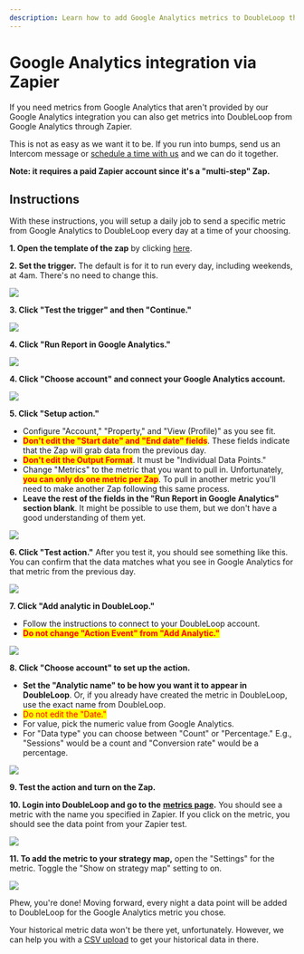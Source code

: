 ```yaml
---
description: Learn how to add Google Analytics metrics to DoubleLoop through Zapier
---
```


# Google Analytics integration via Zapier

If you need metrics from Google Analytics that aren't provided by our Google Analytics integration you can also get metrics into DoubleLoop from Google Analytics through Zapier.

This is not as easy as we want it to be. If you run into bumps, send us an Intercom message or [schedule a time with us](https://calendly.com/doubleloop/metric-service) and we can do it together.

**Note: it requires a paid Zapier account since it's a "multi-step" Zap.**

## Instructions

With these instructions, you will setup a daily job to send a specific metric from Google Analytics to DoubleLoop every day at a time of your choosing.

**1. Open the template of the zap** by clicking [here](https://zapier.com/webintent/create-zap?template=600472).

**2. Set the trigger.** The default is for it to run every day, including weekends, at 4am. There's no need to change this.

![](<../.gitbook/assets/Screen Shot 2022-01-13 at 8.43.40 PM.png>)

**3. Click "Test the trigger" and then "Continue."**

![](<../.gitbook/assets/Screen Shot 2022-01-13 at 8.47.37 PM.png>)

**4. Click "Run Report in Google Analytics."**

![](<../.gitbook/assets/Screen Shot 2022-01-13 at 8.49.05 PM.png>)

**4. Click "Choose account" and connect your Google Analytics account.**

![](<../.gitbook/assets/Screen Shot 2022-01-13 at 8.51.00 PM.png>)

**5. Click "Setup action."**

* Configure "Account," "Property," and "View (Profile)" as you see fit.
* <mark style="color:red;">**Don't edit the "Start date" and "End date" fields**</mark>. These fields indicate that the Zap will grab data from the previous day.
* <mark style="color:red;">**Don't edit the Output Format**</mark>. It must be "Individual Data Points."
* Change "Metrics" to the metric that you want to pull in. Unfortunately, <mark style="color:red;">**you can only do one metric per Zap**</mark>. To pull in another metric you'll need to make another Zap following this same process.
* **Leave the rest of the fields in the "Run Report in Google Analytics" section blank**. It might be possible to use them, but we don't have a good understanding of them yet.

![](<../.gitbook/assets/Screen Shot 2022-01-13 at 8.54.38 PM.png>)

**6. Click "Test action."** After you test it, you should see something like this. You can confirm that the data matches what you see in Google Analytics for that metric from the previous day.

![](<../.gitbook/assets/Screen Shot 2022-01-13 at 9.01.08 PM.png>)

**7. Click "Add analytic in DoubleLoop."**

* Follow the instructions to connect to your DoubleLoop account.
* <mark style="color:red;">**Do not change "Action Event" from "Add Analytic."**</mark>

![](<../.gitbook/assets/Screen Shot 2022-01-13 at 9.03.45 PM (2) (1).png>)

**8. Click "Choose account" to set up the action.**

* **Set the "Analytic name" to be how you want it to appear in DoubleLoop**. Or, if you already have created the metric in DoubleLoop, use the exact name from DoubleLoop.
* <mark style="color:red;">Do not edit the "Date."</mark>
* For value, pick the numeric value from Google Analytics.
* For "Data type" you can choose between "Count" or "Percentage." E.g., "Sessions" would be a count and "Conversion rate" would be a percentage.

![](<../.gitbook/assets/Screen Shot 2022-01-13 at 9.20.02 PM.png>)

**9. Test the action and turn on the Zap.**

**10. Login into DoubleLoop and go to the** [**metrics page**](https://app.doubleloop.app/metrics)**.** You should see a metric with the name you specified in Zapier. If you click on the metric, you should see the data point from your Zapier test.

![](<../.gitbook/assets/Screen Shot 2022-01-13 at 9.26.45 PM.png>)

**11. To add the metric to your strategy map,** open the "Settings" for the metric. Toggle the "Show on strategy map" setting to on.

![](<../.gitbook/assets/Screen Shot 2022-01-13 at 9.29.15 PM.png>)

Phew, you're done! Moving forward, every night a data point will be added to DoubleLoop for the Google Analytics metric you chose.

Your historical metric data won't be there yet, unfortunately. However, we can help you with a [CSV upload](upload-metrics-via-a-csv-file.md) to get your historical data in there.

